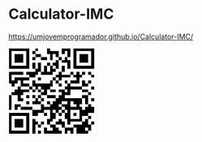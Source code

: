 # Calculator-IMC

https://umjovemprogramador.github.io/Calculator-IMC/

<img src="IMC.png" alt="Texto alternativo">

